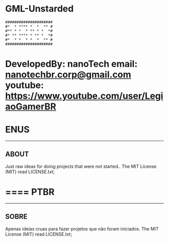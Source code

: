 # GML-Unstarded
```
#####################
#*  * **** *  *  ** #
#** * *  * ** * *  *#
#* ** **** * ** *  *#
#*  * *  * *  *  ** #
#####################
```
DevelopedBy: nanoTech
email: nanotechbr.corp@gmail.com
youtube: https://www.youtube.com/user/LegiaoGamerBR
====
ENUS
====
-------------------------------------------------------
ABOUT
-------------------------------------------------------
Just raw ideas for doing projects that were not started..
The MIT License (MIT) read LICENSE.txt;	

====
PTBR
====
-------------------------------------------------------
SOBRE
-------------------------------------------------------
Apenas ideias cruas para fazer projetos que não foram iniciados.
The MIT License (MIT) read LICENSE.txt;	
